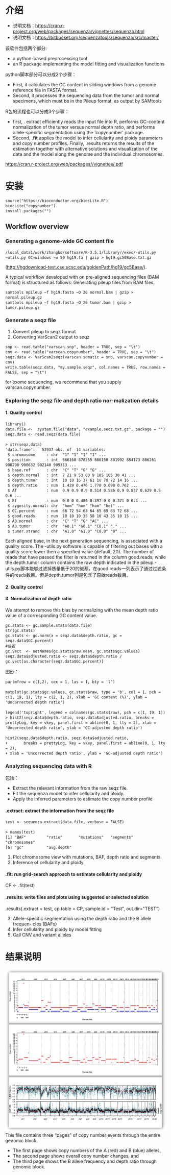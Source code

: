# 介绍

+ 说明文档：https://cran.r-project.org/web/packages/sequenza/vignettes/sequenza.html
+ 说明文档：https://bitbucket.org/sequenzatools/sequenza/src/master/


该软件包括两个部分:
+ a python-based preprocessing tool
+ an R package implementing the model fitting and visualization functions

python脚本部分可以分成2个步骤：
+ First, it calculates the GC content in sliding windows from a genome reference file in FASTA format.
+ Second, it processes the sequencing data from the tumor and normal specimens, which must be in the Pileup format, as output by SAMtools


R包的流程也可以分成3个步骤：
+ first, . extract efficiently reads the input file into R, performs GC-content normalization of the tumor versus normal depth ratio, and performs allele-specific segmentation using the ‘copynumber’ package.
+ Second, **.fit** applies the model to infer cellularity and ploidy parameters and copy number profiles.
Finally, .results returns the results of the estimation together with alternative solutions and visualization of the data and the model along the genome and the individual chromosomes.

https://cran.r-project.org/web/packages//vignettes/.pdf

# 安装
```
source("https://bioconductor.org/biocLite.R")
biocLite("copynumber")
install.packages("")
```

## Workflow overview
### Generating a genome-wide GC content file
```
/local_data1/work/zhangbo/software/R-3.5.1/library//exec/-utils.py
−utils.py GC−windows −w 50 hg19.fa | gzip > hg19.gc50Base.txt.gz
```
(http://hgdownload-test.cse.ucsc.edu/goldenPath/hg19/gc5Base/).



A typical workflow developed with  on pre-aligned sequencing files (BAM format) is structured as follows:
Generating pileup files from BAM files
```
samtools mpileup −f hg19.fasta −Q 20 normal.bam | gzip > normal.pileup.gz
samtools mpileup −f hg19.fasta −Q 20 tumor.bam | gzip > tumor.pileup.gz
```


### Generate a seqz file
1. Convert pileup to seqz format
2. Converting VarScan2 output to seqz
```
snp <- read.table("varscan.snp", header = TRUE, sep = "\t")
cnv <- read.table("varscan.copynumber", header = TRUE, sep = "\t")
seqz.data <- VarScan2seqz(varscan.somatic = snp, varscan.copynumber = cnv)
write.table(seqz.data, "my.sample.seqz", col.names = TRUE, row.names = FALSE, sep = "\t")
```
for exome sequencing, we recommend that you supply varscan.copynumber.

### Exploring the seqz file and depth ratio nor-malization details

#### 1. Quality control

```
library()
data.file <-  system.file("data", "example.seqz.txt.gz", package = "")
seqz.data <- read.seqz(data.file)

> str(seqz.data)
'data.frame':	53937 obs. of  14 variables:
 $ chromosome     : chr  "1" "1" "1" "1" ...
 $ position       : int  866168 878255 880150 881992 884173 886261 900298 900632 902140 909313 ...
 $ base.ref       : chr  "C" "T" "G" "G" ...
 $ depth.normal   : int  7 21 9 53 80 9 105 105 30 41 ...
 $ depth.tumor    : int  10 10 16 37 61 10 78 72 14 16 ...
 $ depth.ratio    : num  1.429 0.476 1.778 0.698 0.762 ...
 $ Af             : num  0.9 0.9 0.9 0.514 0.586 0.9 0.837 0.629 0.5 0.6 ...
 $ Bf             : num  0 0 0 0.486 0.397 0 0 0.371 0 0.4 ...
 $ zygosity.normal: chr  "hom" "hom" "hom" "het" ...
 $ GC.percent     : num  66 72 54 63 64 65 69 63 72 68 ...
 $ good.reads     : num  10 10 10 35 58 10 43 35 10 15 ...
 $ AB.normal      : chr  "C" "T" "G" "AC" ...
 $ AB.tumor       : chr  "A0.1" "G0.1" "C0.1" "." ...
 $ tumor.strand   : chr  "A1.0" "G1.0" "C0.0" "0" ...
```

Each aligned base, in the next generation sequencing, is associated with a quality score. The -utils.py software is capable of filtering out bases with a quality score lower then a specified value (default, 20). The number of reads that have passed the filter is returned in the column good.reads, while the depth.tumor column contains the raw depth indicated in the pileup.-utils.py脚本能够过滤掉质量低于20的碱基。在good.reads一列表示了通过过滤条件的reads数目。但是depth.tumor列是包含了原始reads数目。
#### 2. Quality control
#### 3. Normalization of depth ratio

We attempt to remove this bias by normalizing with the mean depth ratio value of a corresponding GC content value.
```
gc.stats <- gc.sample.stats(data.file)
str(gc.stats)
gc.stats <- gc.norm(x = seqz.data$depth.ratio, gc = seqz.data$GC.percent)
#或者
gc.vect  <- setNames(gc.stats$raw.mean, gc.stats$gc.values)
seqz.data$adjusted.ratio <- seqz.data$depth.ratio / gc.vect[as.character(seqz.data$GC.percent)]
```
图形：
```
par(mfrow = c(1,2), cex = 1, las = 1, bty = 'l') 

matplot(gc.stats$gc.values, gc.stats$raw, type = 'b', col = 1, pch = c(1, 19, 1), lty = c(2, 1, 2), xlab = 'GC content (%)', ylab = 'Uncorrected depth ratio')

legend('topright', legend = colnames(gc.stats$raw), pch = c(1, 19, 1)) > hist2(seqz.data$depth.ratio, seqz.data$adjusted.ratio, breaks = prettyLog, key = vkey, panel.first = abline(0, 1, lty = 2), xlab = 'Uncorrected depth ratio', ylab = 'GC-adjusted depth ratio')

hist2(seqz.data$depth.ratio, seqz.data$adjusted.ratio,
+       breaks = prettyLog, key = vkey, panel.first = abline(0, 1, lty = 2),
+ xlab = 'Uncorrected depth ratio', ylab = 'GC-adjusted depth ratio')
```

### Analyzing sequencing data with R
包括：
+ Extract the relevant information from the raw seqz file.
+ Fit the sequenza model to infer cellularity and ploidy.
+ Apply the inferred parameters to estimate the copy number profile

#### .extract: extract the information from the seqz file
```
test <- sequenza.extract(data.file, verbose = FALSE)

> names(test)
[1] "BAF"         "ratio"       "mutations"   "segments"    "chromosomes"
[6] "gc"          "avg.depth"  
```
1. Plot chromosome view with mutations, BAF, depth ratio and segments
2. Inference of cellularity and ploidy
#### .fit: run grid-search approach to estimate cellularity and ploidy
CP <- .fit(test)
#### .results: write files and plots using suggested or selected solution
.results(.extract = test,
                 cp.table = CP, sample.id = "Test",
                 out.dir="TEST")

3. Allele-specific segmentation using the depth ratio and the B allele frequen- cies (BAFs)
4. Infer cellularity and ploidy by model fitting 
5. Call CNV and variant alleles


# 结果说明
![](../003_CNV/pics/20200526.png)
This file contains three “pages” of copy number events through the entire genomic block.
+ The first page shows copy numbers of the A (red) and B (blue) alleles,
+ The second page shows overall copy number changes, and
+ The third page shows the B allele frequency and depth ratio through genomic block.
